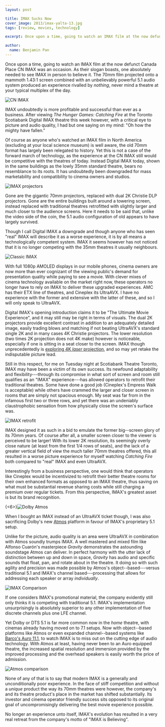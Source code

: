 ```yaml
---
layout: post

title: IMAX Sucks Now
cover_image: 2013/imax-yalta-13.jpg
tags: [review, movies, technology]

excerpt: Once upon a time, going to watch an IMAX film at the now defunct Canada Place CN IMAX was an occasion. After viewing *The Hunger Games Catching Fire* at the Toronto Scotiabank Digital IMAX theatre this week however, with a critical eye to picture and audio quality, I had but one saying on my mind—"Oh how the mighty have fallen."

author:
  name: Benjamin Pan
---
```


Once upon a time, going to watch an IMAX film at the now defunct Canada Place CN IMAX was an occasion. As their slogan boasts, one absolutely needed to see IMAX in person to believe it. The 70mm film projected onto a mammoth 1.43:1 screen combined with an unbelievably powerful 5.1 audio system produced an experience rivalled by *nothing*, never mind a theatre at your typical multiplex of the day.

![CN IMAX](/images/2014/CN_IMAX.jpg)

IMAX undoubtedly is more profitable and successful than ever as a business. After viewing *The Hunger Games: Catching Fire* at the Toronto Scotiabank Digital IMAX theatre this week however, with a critical eye to picture and audio quality, I had but one saying on my mind: "Oh how the mighty have fallen."

Of course as anyone who's watched an IMAX film in North America (excluding at your local science museum) is well aware, the old 70mm format has largely been relegated to history. Yet this is not a case of the forward march of technology, as the experience at the CN IMAX still would be competitive with the theatres of today. Instead Digital IMAX today, shown in the same buildings as the lowly 35mm standard theatre, bears no resemblance to its roots. It has undoubtedly been downgraded for mass marketability and compatibility to cinema owners and studios.

![IMAX projectors](/images/2014/IMAX_projectors.jpg)

Gone are the gigantic 70mm projectors, replaced with dual 2K Christie DLP projectors. Gone are the entire buildings built around a towering screen, instead replaced with traditional theatres retrofitted with slightly larger and much closer to the audience screens. Here it needs to be said that, unlike the video side of the coin, the 5.1 audio configuration of old appears to have largely survived.

Though I call Digital IMAX a downgrade and though anyone who has seen "real" IMAX will describe it as a worse experience, it is by all means a technologically competent system. IMAX it seems however has not noticed that it is no longer competing with the 35mm theatres it usually neighbours.

![Classic IMAX](/images/2014/msi_imax.JPG)

With full 1080p AMOLED displays in our mobile phones, cinema owners are now more than ever cognizant of the viewing public's demand for presentation quality while paying to see a movie. With clever mixes of cinema technology available on the market right now, these operators no longer have to rely on IMAX to deliver these upgraded experiences. AMC has their ETX line of theatres, and Cineplex its UltraAVX. I have no experience with the former and extensive with the latter of these, and so I will only speak to UltraAVX.

Digital IMAX's opening introduction claims it to be "The Ultimate Movie Experience", and it may still may be right in terms of visuals. The dual 2K projectors provide excellent contrast in addition to an adequately detailed image, easily trading blows and matching if not beating UltraAVX's standard single 2K and in many cases 4K Christie projectors. The lower resolution (two times 2K projection does not 4K make) however is noticeable, especially if one is sitting in a seat closer to the screen. IMAX though unprecedentedly is [exploring 4K *laser* projection](http://variety.com/2013/film/news/imax-demos-new-laser-technology-to-mostly-bright-reception-1200856572/), and so may yet retake the indisputable picture lead.

Still in this respect, for me on Tuesday night at Scotiabank Theatre Toronto, IMAX may have been a victim of its own success. Its newfound adaptability and flexibility---through its compromise in what sort of screen and room still qualifies as an "IMAX" experience---has allowed operators to retrofit their traditional theatres. Some have done a good job (Cineplex's Empress Walk is acceptable) while others have crammed the larger and closer screen in rooms that are simply not spacious enough. My seat was far from in the infamous first two or three rows, and yet there was an undeniably claustrophobic sensation from  how physically close the screen's surface was.

![IMAX retrofit](/images/2014/retrofit.jpg)

IMAX designed it as such in a bid to emulate the former big--screen glory of its 70mm years. Of course after all, a smaller screen closer to the viewer is perceived to be larger! With its lower 2K resolution, its seemingly overly close nature (at least from the first 1/4 rows of seats), and the lack of a greater vertical field of view the much taller 70mm theatres offered, this all resulted in a worse picture experience for myself watching *Catching Fire* both compared to "real" IMAX and even UltraAVX.

Interestingly from a business perspective, one would think that operators like Cineplex would be incentivized to retrofit their better theatre rooms for their own enhanced formats as opposed to an IMAX theatre, thus saving on what must be substantial revenue sharing costs while still charging a premium over regular tickets. From this perspective, IMAX's greatest asset is but its brand recognition.

{<6>}![Dolby Atmos](/images/2014/Dolby_Atmos.jpg)

When I bought an IMAX instead of an UltraAVX ticket though, I was also sacrificing Dolby's new [Atmos](http://www.dolby.com/us/en/consumer/technology/movie/dolby-atmos.html) platform in favour of IMAX's proprietary 5.1 setup.

Unlike for the picture, audio quality is an area were UltraAVX in combination with Atmos soundly trumps IMAX. A well mastered and mixed film like Alfonso Cuarón's masterpiece *Gravity* demonstrates the astounding soundstage Atmos can deliver. In perfect harmony with the utter lack of distinction between up and down in space, *Gravity* has audio and specific sounds that float, pan, and rotate about in the theatre. It doing so with such agility and precision was made possible by Atmos's object--based---versus traditional 5.1 and IMAX's channel based---processing that allows for addressing each speaker or array *individually*.

![IMAX Comparison](/images/2014/imax_comparison.jpg)

If one considers IMAX's promotional material, the company evidently still only thinks it is competing with traditional 5.1. IMAX's implementation unsurprisingly is absolutely superior to any other implementation of five discrete channels plus one LFE channel.

Yet Dolby or DTS 5.1 is far more common now in the *home* theatre, with cinemas already having moved on to 7.1 setups. Now with object--based platforms like Atmos or even expanded channel--based systems like [Barco's Auro 11.1](http://www.barco.com/en/auro11-1), to watch IMAX is to miss out on the cutting edge of audio technology. With Atmos at least, having never been to an Auro equipped theatre, the increased spatial resolution and immersion provided by the improved processing and the overhead speakers is easily worth the price of admission.

![Atmos comparison](/images/2014/Atmos.gif)

None of any of that is to say that modern IMAX is a generally and unconditionally poor experience. In the face of stiff competition and without a *unique* product the way its 70mm theatres were however, the company's and its theatre product's place in the market has shifted substantially. Its investor and cinema operator friendly success sits opposed to its original goal of uncompromisingly delivering the best movie experience possible.

No longer an experience unto itself, IMAX's evolution has resulted in a very real retreat from the company's motto of "IMAX is Believing".